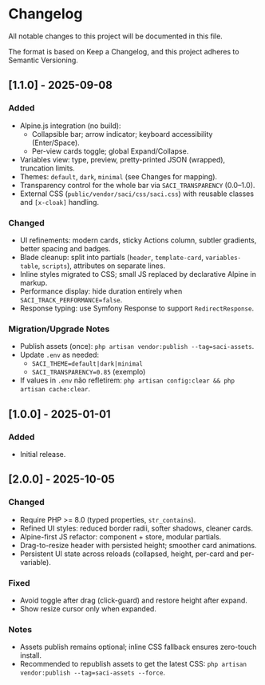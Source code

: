 # Changelog

All notable changes to this project will be documented in this file.

The format is based on Keep a Changelog, and this project adheres to Semantic Versioning.

## [1.1.0] - 2025-09-08
### Added
- Alpine.js integration (no build):
  - Collapsible bar; arrow indicator; keyboard accessibility (Enter/Space).
  - Per-view cards toggle; global Expand/Collapse.
- Variables view: type, preview, pretty-printed JSON (wrapped), truncation limits.
- Themes: `default`, `dark`, `minimal` (see Changes for mapping).
- Transparency control for the whole bar via `SACI_TRANSPARENCY` (0.0–1.0).
- External CSS (`public/vendor/saci/css/saci.css`) with reusable classes and `[x-cloak]` handling.

### Changed
- UI refinements: modern cards, sticky Actions column, subtler gradients, better spacing and badges.
- Blade cleanup: split into partials (`header`, `template-card`, `variables-table`, `scripts`), attributes on separate lines.
- Inline styles migrated to CSS; small JS replaced by declarative Alpine in markup.
- Performance display: hide duration entirely when `SACI_TRACK_PERFORMANCE=false`.
- Response typing: use Symfony Response to support `RedirectResponse`.

### Migration/Upgrade Notes
- Publish assets (once): `php artisan vendor:publish --tag=saci-assets`.
- Update `.env` as needed:
  - `SACI_THEME=default|dark|minimal`
  - `SACI_TRANSPARENCY=0.85` (exemplo)
- If values in `.env` não refletirem: `php artisan config:clear && php artisan cache:clear`.

## [1.0.0] - 2025-01-01
### Added
- Initial release.

## [2.0.0] - 2025-10-05
### Changed
- Require PHP >= 8.0 (typed properties, `str_contains`).
- Refined UI styles: reduced border radii, softer shadows, cleaner cards.
- Alpine-first JS refactor: component + store, modular partials.
- Drag-to-resize header with persisted height; smoother card animations.
- Persistent UI state across reloads (collapsed, height, per-card and per-variable).

### Fixed
- Avoid toggle after drag (click-guard) and restore height after expand.
- Show resize cursor only when expanded.

### Notes
- Assets publish remains optional; inline CSS fallback ensures zero-touch install.
- Recommended to republish assets to get the latest CSS: `php artisan vendor:publish --tag=saci-assets --force`.


